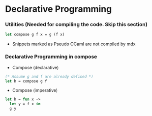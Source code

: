 # Declarative Programming
### Utilities (Needed for compiling the code. Skip this section)
```ocaml
let compose g f x = g (f x)
```
- Snippets marked as Pseudo OCaml are not compiled by mdx
### Declarative Programming in compose
- Compose (declarative)
```OCaml
(* Assume g and f are already defined *)
let h = compose g f
```
- Compose (imperative)
```OCaml
let h = fun x -> 
  let y = f x in
  g y
```

